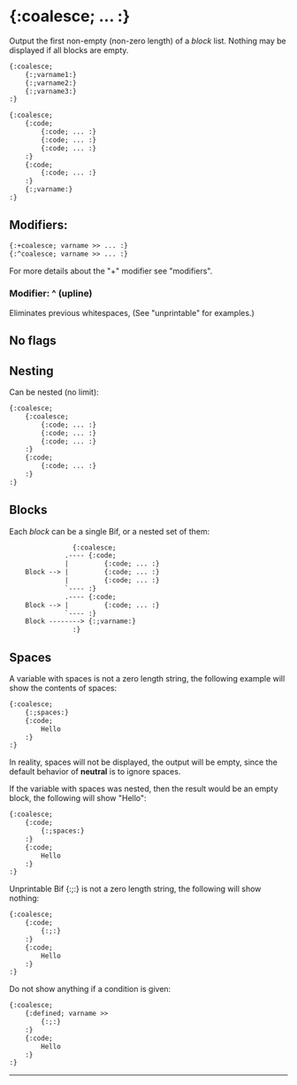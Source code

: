 {:coalesce; ... :}
==================

Output the first non-empty (non-zero length) of a *block* list. Nothing may be displayed if all blocks are empty.

```html
{:coalesce;
    {:;varname1:}
    {:;varname2:}
    {:;varname3:}
:}

{:coalesce;
    {:code;
        {:code; ... :}
        {:code; ... :}
        {:code; ... :}
    :}
    {:code;
        {:code; ... :}
    :}
    {:;varname:}
:}
```

Modifiers:
----------

```html
{:+coalesce; varname >> ... :}
{:^coalesce; varname >> ... :}
```

For more details about the "+" modifier see "modifiers".

### Modifier: ^ (upline)

Eliminates previous whitespaces, (See "unprintable" for examples.)

No flags
--------

Nesting
-------

Can be nested (no limit):

```html
{:coalesce;
    {:coalesce;
        {:code; ... :}
        {:code; ... :}
        {:code; ... :}
    :}
    {:code;
        {:code; ... :}
    :}
:}
```

Blocks
------

Each *block* can be a single Bif, or a nested set of them:

```html
                {:coalesce;
              .---- {:code;
              |         {:code; ... :}
    Block --> |         {:code; ... :}
              |         {:code; ... :}
              `---- :}
              .---- {:code;
    Block --> |         {:code; ... :}
              `---- :}
    Block --------> {:;varname:}
                :}
```

Spaces
------

A variable with spaces is not a zero length string, the following example will show the contents of spaces:

```html
{:coalesce;
    {:;spaces:}
    {:code;
        Hello
    :}
:}
```

In reality, spaces will not be displayed, the output will be empty, since the default behavior of **neutral** is to ignore spaces.

If the variable with spaces was nested, then the result would be an empty block, the following will show "Hello":

```html
{:coalesce;
    {:code;
        {:;spaces:}
    :}
    {:code;
        Hello
    :}
:}
```

Unprintable Bif {:;:} is not a zero length string, the following will show nothing:

```html
{:coalesce;
    {:code;
        {:;:}
    :}
    {:code;
        Hello
    :}
:}
```

Do not show anything if a condition is given:

```html
{:coalesce;
    {:defined; varname >>
        {:;:}
    :}
    {:code;
        Hello
    :}
:}
```

---
